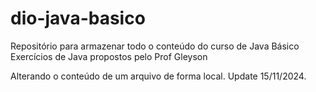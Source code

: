 # dio-java-basico
Repositório para armazenar todo o conteúdo do curso de Java Básico
Exercícios de Java propostos pelo Prof Gleyson

Alterando o conteúdo de um arquivo de forma local.
Update 15/11/2024.

